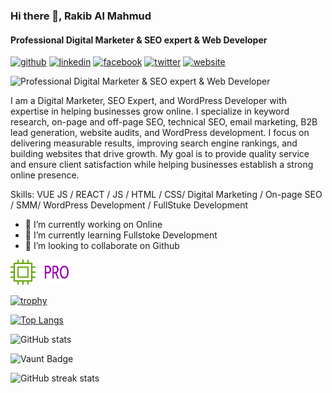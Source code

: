 ### Hi there 👋, Rakib Al Mahmud
#### Professional Digital Marketer & SEO expert & Web Developer
[<img src='https://cdn.jsdelivr.net/npm/simple-icons@3.0.1/icons/github.svg' alt='github' height='40'>](https://github.com/https://github.com/JOJO-la/)  [<img src='https://cdn.jsdelivr.net/npm/simple-icons@3.0.1/icons/linkedin.svg' alt='linkedin' height='40'>](https://www.linkedin.com/in/www.linkedin.com/in/rakib-al-mahmud/)  [<img src='https://cdn.jsdelivr.net/npm/simple-icons@3.0.1/icons/facebook.svg' alt='facebook' height='40'>](https://www.facebook.com/https://www.facebook.com/rakibjojo2007)  [<img src='https://cdn.jsdelivr.net/npm/simple-icons@3.0.1/icons/twitter.svg' alt='twitter' height='40'>](https://twitter.com/https://x.com/settings/account)  [<img src='https://cdn.jsdelivr.net/npm/simple-icons@3.0.1/icons/icloud.svg' alt='website' height='40'>](rakibalmahmud.com)  

![Professional Digital Marketer & SEO expert & Web Developer](https://media.licdn.com/dms/image/v2/D4E16AQGrsXh5EDkRYw/profile-displaybackgroundimage-shrink_350_1400/B4EZopj_CZHUAY-/0/1761633897508?e=1762992000&v=beta&t=65l0e6WiZZ9kJqWFyi5ZUPl585_kYIXhfj00BFCME9c)

I am a Digital Marketer, SEO Expert, and WordPress Developer with expertise in helping businesses grow online. I specialize in keyword research, on-page and off-page SEO, technical SEO, email marketing, B2B lead generation, website audits, and WordPress development. I focus on delivering measurable results, improving search engine rankings, and building websites that drive growth. My goal is to provide quality service and ensure client satisfaction while helping businesses establish a strong online presence.

Skills: VUE JS / REACT / JS / HTML / CSS/ Digital Marketing / On-page SEO / SMM/ WordPress Development / FullStuke Development

- 🔭 I’m currently working on Online 
- 🌱 I’m currently learning Fullstoke Development 
- 👯 I’m looking to collaborate on Github 



<a href='https://docs.github.com/en/developers'><img src='https://raw.githubusercontent.com/acervenky/animated-github-badges/master/assets/devbadge.gif' width='40' height='40'></a> <a href='https://github.com/pricing'><img src='https://raw.githubusercontent.com/acervenky/animated-github-badges/master/assets/pro.gif' width='40' height='40'></a> 

[![trophy](https://github-profile-trophy.vercel.app/?username=https://github.com/JOJO-la/)](https://github.com/ryo-ma/github-profile-trophy)

[![Top Langs](https://github-readme-stats.vercel.app/api/top-langs/?username=https://github.com/JOJO-la/)](https://github.com/anuraghazra/github-readme-stats)

![GitHub stats](https://github-readme-stats.vercel.app/api?username=https://github.com/JOJO-la/&show_icons=true&count_private=true)  

![Vaunt Badge](https://api.vaunt.dev/v1/github/entities/https://github.com/JOJO-la//contributions?format=svg&private=true)  

![GitHub streak stats](https://streak-stats.demolab.com/?user=https://github.com/JOJO-la/)  

